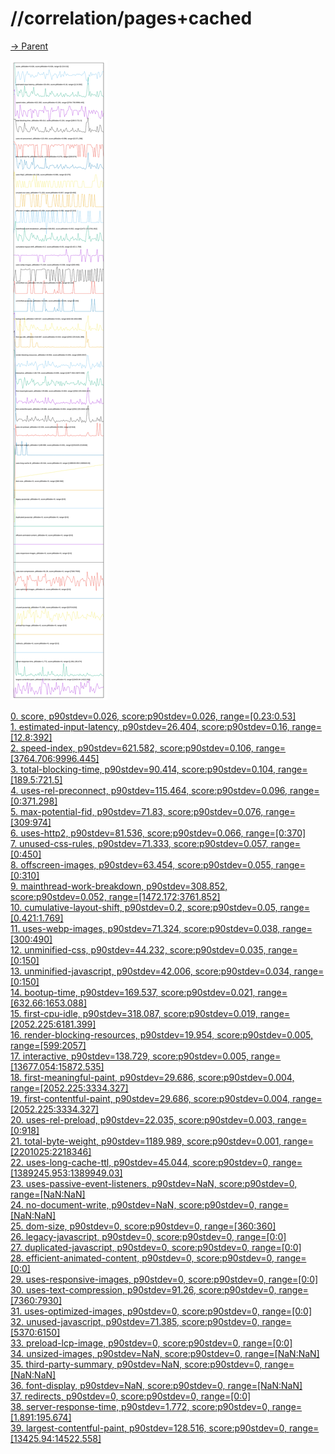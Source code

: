 
# //correlation/pages+cached

[→ Parent](../..)

![PLOT: correlation](./correlation.svg)

[0. score, p90stdev=0.026, score:p90stdev=0.026, range=[0.23:0.53]](../../meta/score/samples/pages+cached)  
[1. estimated-input-latency, p90stdev=26.404, score:p90stdev=0.16, range=[12.8:392]](../../estimated-input-latency/samples/pages+cached/)  
[2. speed-index, p90stdev=621.582, score:p90stdev=0.106, range=[3764.706:9996.445]](../../speed-index/samples/pages+cached/)  
[3. total-blocking-time, p90stdev=90.414, score:p90stdev=0.104, range=[189.5:721.5]](../../total-blocking-time/samples/pages+cached/)  
[4. uses-rel-preconnect, p90stdev=115.464, score:p90stdev=0.096, range=[0:371.298]](../../uses-rel-preconnect/samples/pages+cached/)  
[5. max-potential-fid, p90stdev=71.83, score:p90stdev=0.076, range=[309:974]](../../max-potential-fid/samples/pages+cached/)  
[6. uses-http2, p90stdev=81.536, score:p90stdev=0.066, range=[0:370]](../../uses-http2/samples/pages+cached/)  
[7. unused-css-rules, p90stdev=71.333, score:p90stdev=0.057, range=[0:450]](../../unused-css-rules/samples/pages+cached/)  
[8. offscreen-images, p90stdev=63.454, score:p90stdev=0.055, range=[0:310]](../../offscreen-images/samples/pages+cached/)  
[9. mainthread-work-breakdown, p90stdev=308.852, score:p90stdev=0.052, range=[1472.172:3761.852]](../../mainthread-work-breakdown/samples/pages+cached/)  
[10. cumulative-layout-shift, p90stdev=0.2, score:p90stdev=0.05, range=[0.421:1.769]](../../cumulative-layout-shift/samples/pages+cached/)  
[11. uses-webp-images, p90stdev=71.324, score:p90stdev=0.038, range=[300:490]](../../uses-webp-images/samples/pages+cached/)  
[12. unminified-css, p90stdev=44.232, score:p90stdev=0.035, range=[0:150]](../../unminified-css/samples/pages+cached/)  
[13. unminified-javascript, p90stdev=42.006, score:p90stdev=0.034, range=[0:150]](../../unminified-javascript/samples/pages+cached/)  
[14. bootup-time, p90stdev=169.537, score:p90stdev=0.021, range=[632.66:1653.088]](../../bootup-time/samples/pages+cached/)  
[15. first-cpu-idle, p90stdev=318.087, score:p90stdev=0.019, range=[2052.225:6181.399]](../../first-cpu-idle/samples/pages+cached/)  
[16. render-blocking-resources, p90stdev=19.954, score:p90stdev=0.005, range=[599:2057]](../../render-blocking-resources/samples/pages+cached/)  
[17. interactive, p90stdev=138.729, score:p90stdev=0.005, range=[13677.054:15872.535]](../../interactive/samples/pages+cached/)  
[18. first-meaningful-paint, p90stdev=29.686, score:p90stdev=0.004, range=[2052.225:3334.327]](../../first-meaningful-paint/samples/pages+cached/)  
[19. first-contentful-paint, p90stdev=29.686, score:p90stdev=0.004, range=[2052.225:3334.327]](../../first-contentful-paint/samples/pages+cached/)  
[20. uses-rel-preload, p90stdev=22.035, score:p90stdev=0.003, range=[0:918]](../../uses-rel-preload/samples/pages+cached/)  
[21. total-byte-weight, p90stdev=1189.989, score:p90stdev=0.001, range=[2201025:2218346]](../../total-byte-weight/samples/pages+cached/)  
[22. uses-long-cache-ttl, p90stdev=45.044, score:p90stdev=0, range=[1389245.953:1389949.03]](../../uses-long-cache-ttl/samples/pages+cached/)  
[23. uses-passive-event-listeners, p90stdev=NaN, score:p90stdev=0, range=[NaN:NaN]](../../uses-passive-event-listeners/samples/pages+cached/)  
[24. no-document-write, p90stdev=NaN, score:p90stdev=0, range=[NaN:NaN]](../../no-document-write/samples/pages+cached/)  
[25. dom-size, p90stdev=0, score:p90stdev=0, range=[360:360]](../../dom-size/samples/pages+cached/)  
[26. legacy-javascript, p90stdev=0, score:p90stdev=0, range=[0:0]](../../legacy-javascript/samples/pages+cached/)  
[27. duplicated-javascript, p90stdev=0, score:p90stdev=0, range=[0:0]](../../duplicated-javascript/samples/pages+cached/)  
[28. efficient-animated-content, p90stdev=0, score:p90stdev=0, range=[0:0]](../../efficient-animated-content/samples/pages+cached/)  
[29. uses-responsive-images, p90stdev=0, score:p90stdev=0, range=[0:0]](../../uses-responsive-images/samples/pages+cached/)  
[30. uses-text-compression, p90stdev=91.26, score:p90stdev=0, range=[7360:7930]](../../uses-text-compression/samples/pages+cached/)  
[31. uses-optimized-images, p90stdev=0, score:p90stdev=0, range=[0:0]](../../uses-optimized-images/samples/pages+cached/)  
[32. unused-javascript, p90stdev=71.385, score:p90stdev=0, range=[5370:6150]](../../unused-javascript/samples/pages+cached/)  
[33. preload-lcp-image, p90stdev=0, score:p90stdev=0, range=[0:0]](../../preload-lcp-image/samples/pages+cached/)  
[34. unsized-images, p90stdev=NaN, score:p90stdev=0, range=[NaN:NaN]](../../unsized-images/samples/pages+cached/)  
[35. third-party-summary, p90stdev=NaN, score:p90stdev=0, range=[NaN:NaN]](../../third-party-summary/samples/pages+cached/)  
[36. font-display, p90stdev=NaN, score:p90stdev=0, range=[NaN:NaN]](../../font-display/samples/pages+cached/)  
[37. redirects, p90stdev=0, score:p90stdev=0, range=[0:0]](../../redirects/samples/pages+cached/)  
[38. server-response-time, p90stdev=1.772, score:p90stdev=0, range=[1.891:195.674]](../../server-response-time/samples/pages+cached/)  
[39. largest-contentful-paint, p90stdev=128.516, score:p90stdev=0, range=[13425.94:14522.558]](../../largest-contentful-paint/samples/pages+cached/)  
